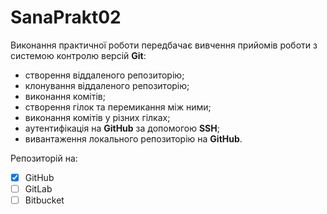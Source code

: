 # SanaPrakt02
Виконання практичної роботи передбачає вивчення прийомів роботи з системою контролю версій **Git**:
- створення віддаленого репозиторію;
- клонування віддаленого репозиторію;
- виконання комітів;
- створення гілок та перемикання між ними;
- виконання комітів у різних гілках;
- аутентифікація на **GitHub** за допомогою **SSH**;
- вивантаження локального репозиторію на **GitHub**.

Репозиторій на:
- [x] GitHub
- [ ] GitLab
- [ ] Bitbucket
